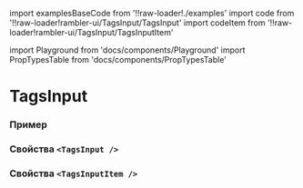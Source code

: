 import examplesBaseCode from '!!raw-loader!./examples'
import code from '!!raw-loader!rambler-ui/TagsInput/TagsInput'
import codeItem from '!!raw-loader!rambler-ui/TagsInput/TagsInputItem'

import Playground from 'docs/components/Playground'
import PropTypesTable from 'docs/components/PropTypesTable'

# TagsInput

### Пример
<Playground code={examplesBaseCode} title="" />

### Свойства `<TagsInput />`
<PropTypesTable code={code} />

### Свойства `<TagsInputItem />`
<PropTypesTable code={codeItem} />
